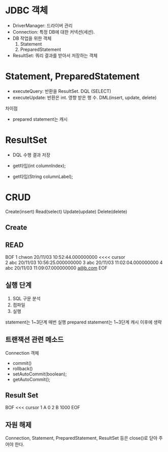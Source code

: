 # JDBC 객체

- DriverManager: 드라이버 관리
- Connection: 특정 DB에 대한 커넥션(세션).
- DB 작업을 위한 객체
    1. Statement
    2. PreparedStatement
- ResultSet: 쿼리 결과를 받아서 저장하는 객체

# Statement, PreparedStatement

- executeQuery: 반환을 ResultSet. DQL (SELECT)
- executeUpdate: 반환은 int. 영향 받은 행 수. DML(insert, update, delete)

차이점

- prepared statement는 캐시

# ResultSet

- DQL 수행 결과 저장

- get타입(int columnIndex);
- get타입(String columnLabel);

# CRUD

Create(insert) Read(select) Update(update) Delete(delete)

## Create

## READ

BOF
1	chwon	20/11/03 10:52:44.000000000        <<<< cursor 	
2	abc	20/11/03 10:56:25.000000000	
3	abc	20/11/03 11:02:04.000000000	
4	abc	20/11/03 11:09:07.000000000	a@b.com
EOF

## 실행 단계

1. SQL 구문 분석
2. 컴파일
3. 실행

statement는 1~3단계 매번 실행
prepared statement는 1~3단계 캐시 이후에 생략

## 트랜잭션 관련 메소드

Connection 객체

- commit()
- rollback()
- setAutoCommit(boolean);   
- getAutoCommit();

## Result Set

BOF     <<< cursor
1	A	0
2	B	1000
EOF

## 자원 해제

Connection, Statement, PreparedStatement, ResultSet 등은 close()로 닫아 주어야 한다.  